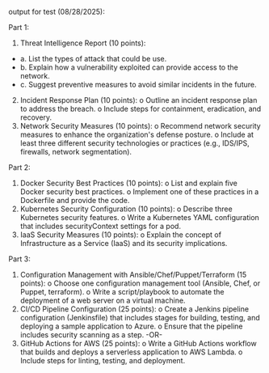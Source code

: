 output for test (08/28/2025):

Part 1:
  1. Threat Intelligence Report (10 points): 
  - a. List the types of attack that could be use. 
  - b. Explain how a vulnerability exploited can provide access to the network. 
  - c. Suggest preventive measures to avoid similar incidents in the future. 
  2. Incident Response Plan (10 points): 
    o Outline an incident response plan to address the breach. 
    o Include steps for containment, eradication, and recovery. 
  3. Network Security Measures (10 points): 
    o Recommend network security measures to enhance the organization's defense posture. 
    o Include at least three different security technologies or practices (e.g., IDS/IPS, firewalls, network segmentation).

Part 2:
  1. Docker Security Best Practices (10 points): 
    o List and explain five Docker security best practices. 
    o Implement one of these practices in a Dockerfile and provide the code. 
  2. Kubernetes Security Configuration (10 points): 
    o Describe three Kubernetes security features. 
    o Write a Kubernetes YAML configuration that includes securityContext settings for a pod. 
  3. IaaS Security Measures (10 points): 
    o Explain the concept of Infrastructure as a Service (IaaS) and its security implications.

Part 3:
  1. Configuration Management with Ansible/Chef/Puppet/Terraform (15 points): 
    o Choose one configuration management tool (Ansible, Chef, or Puppet, terraform). 
    o Write a script/playbook to automate the deployment of a web server on a virtual machine. 
  2. CI/CD Pipeline Configuration (25 points): 
    o Create a Jenkins pipeline configuration (Jenkinsfile) that includes stages for building, testing, and deploying a sample application to Azure. 
    o Ensure that the pipeline includes security scanning as a step. 
  -OR- 
  3. GitHub Actions for AWS (25 points): 
    o Write a GitHub Actions workflow that builds and deploys a serverless application to AWS Lambda. 
    o Include steps for linting, testing, and deployment.
